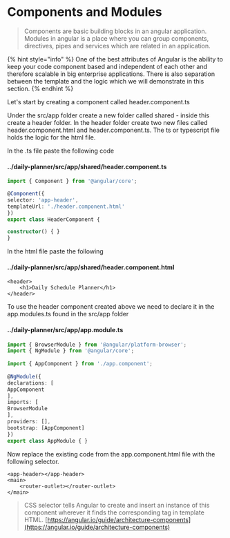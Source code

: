 # Components and Modules

> Components are basic building blocks in an angular application. Modules in angular is a place where you can group components, directives, pipes and services which are related in an application.

{% hint style="info" %}
One of the best attributes of Angular is the ability to keep your code component based and independent of each other and therefore scalable in big enterprise applications. There is also separation between the template and the logic which we will demonstrate in this section.
{% endhint %}

Let's start by creating a component called header.component.ts 

Under the src/app folder create a new folder called shared - inside this create a header folder. In the header folder create two new files called header.component.html and header.component.ts. The ts or typescript file holds the logic for the html file.

In the .ts file paste the following code

#### ../daily-planner/src/app/shared/header.component.ts

```typescript
import { Component } from '@angular/core';

@Component({
selector: 'app-header',
templateUrl: './header.component.html'
})
export class HeaderComponent {

constructor() { }
}
```

In the html file paste the following

#### ../daily-planner/src/app/shared/header.component.html

```markup
<header>
    <h1>Daily Schedule Planner</h1>
</header>
```

To use the header component created above we need to declare it in the app.modules.ts found in the src/app folder

#### ../daily-planner/src/app/app.module.ts

```typescript
import { BrowserModule } from '@angular/platform-browser';
import { NgModule } from '@angular/core';
 
import { AppComponent } from './app.component';
 
@NgModule({
declarations: [
AppComponent
],
imports: [
BrowserModule
],
providers: [],
bootstrap: [AppComponent]
})
export class AppModule { }
```

Now replace the existing code from the app.component.html file with the following selector. 

```markup
<app-header></app-header>
<main>
    <router-outlet></router-outlet>
</main>
```

> CSS selector tells Angular to create and insert an instance of this component wherever it finds the corresponding tag in template HTML. [https://angular.io/guide/architecture-components](https://angular.io/guide/architecture-components)

